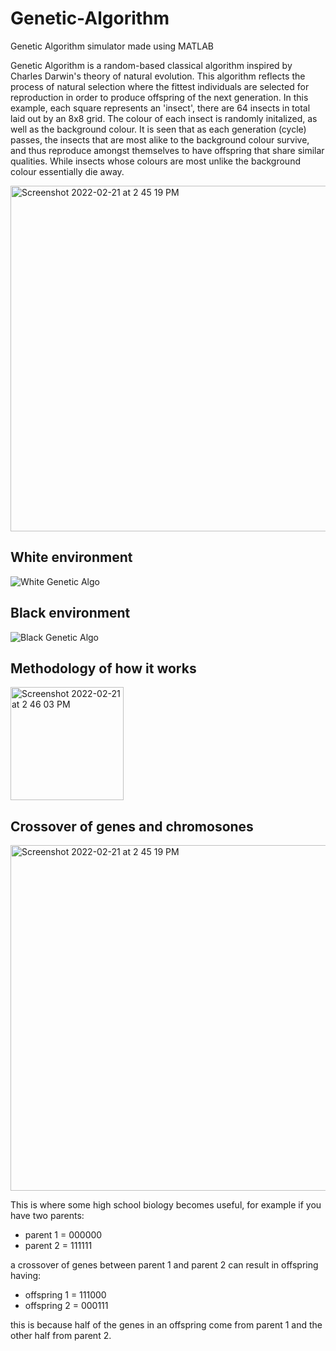 # Genetic-Algorithm

Genetic Algorithm simulator made using MATLAB 

Genetic Algorithm is a random-based classical algorithm inspired by Charles Darwin's theory of natural evolution. This algorithm reflects the process of natural selection where the fittest individuals are selected for reproduction in order to produce offspring of the next generation. In this example, each square represents an 'insect', there are 64 insects in total laid out by an 8x8 grid. The colour of each insect is randomly initalized, as well as the background colour. It is seen that as each generation (cycle) passes, the insects that are most alike to the background colour survive, and thus reproduce amongst themselves to have offspring that share similar qualities. While insects whose colours are most unlike the background colour essentially die away.


<img width="553" alt="Screenshot 2022-02-21 at 2 45 19 PM" src="https://user-images.githubusercontent.com/71420919/154977432-1f8c1697-d1bc-46cf-bba9-396a8014063e.png">


## White environment
![White Genetic Algo](https://user-images.githubusercontent.com/71420919/154976657-88fad420-fcdc-481c-8192-a3f602aed81e.gif)

## Black environment
![Black Genetic Algo](https://user-images.githubusercontent.com/71420919/154976672-f86eaaa1-7874-4a8d-95e7-379b98805723.gif)

## Methodology of how it works
<img width="181" alt="Screenshot 2022-02-21 at 2 46 03 PM" src="https://user-images.githubusercontent.com/71420919/154977555-9cd35a82-b9ab-43b1-ab9d-faffb362120e.png">

## Crossover of genes and chromosones
<img width="553" alt="Screenshot 2022-02-21 at 2 45 19 PM" src="https://user-images.githubusercontent.com/71420919/154977432-1f8c1697-d1bc-46cf-bba9-396a8014063e.png">

This is where some high school biology becomes useful, for example if you have two parents:
* parent 1 = 000000
* parent 2 = 111111

a crossover of genes between parent 1 and parent 2 can result in offspring having:
* offspring 1 = 111000
* offspring 2 = 000111

this is because half of the genes in an offspring come from parent 1 and the other half from parent 2.
